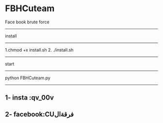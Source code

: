 # FBHCuteam
Face book brute force
______________________
install
________
1.chmod +x install.sh
2. ./install.sh
____________
start
___________________
python FBHCuteam.py
___________________
1- insta :qv_00v
--------------------
2- facebook:CUفرقةال
--------------------
